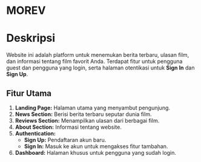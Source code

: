 # MOREV

# Deskripsi

Website ini adalah platform untuk menemukan berita terbaru, ulasan film, dan informasi tentang film favorit Anda. Terdapat fitur untuk pengguna guest dan pengguna yang login, serta halaman otentikasi untuk **Sign In** dan **Sign Up**.

## Fitur Utama

1. **Landing Page:** Halaman utama yang menyambut pengunjung.
2. **News Section:** Berisi berita terbaru seputar dunia film.
3. **Reviews Section:** Menampilkan ulasan dari berbagai film.
4. **About Section:** Informasi tentang website.
5. **Authentication:**
   - **Sign Up:** Pendaftaran akun baru.
   - **Sign In:** Masuk ke akun untuk mengakses fitur tambahan.
6. **Dashboard:** Halaman khusus untuk pengguna yang sudah login.
